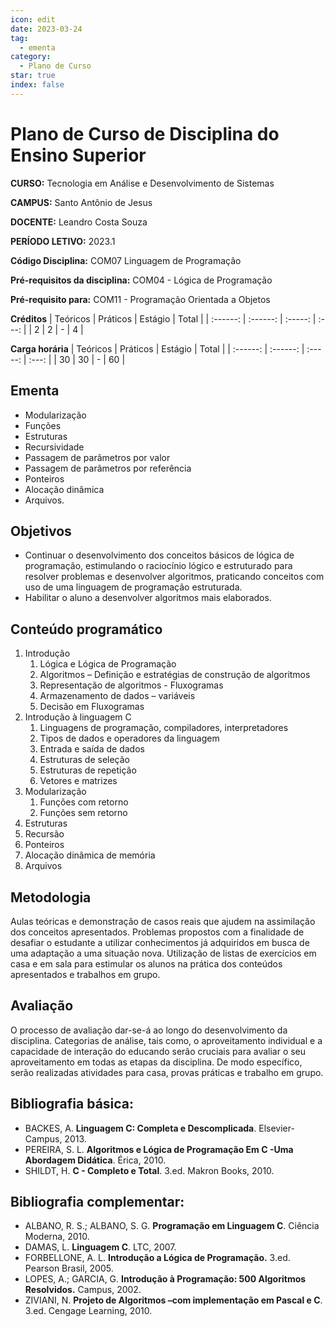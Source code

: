 ```yaml
---
icon: edit
date: 2023-03-24
tag:
  - ementa
category:
  - Plano de Curso
star: true
index: false
---
```

# Plano de Curso de Disciplina do Ensino Superior

**CURSO:** Tecnologia em Análise e Desenvolvimento de Sistemas

**CAMPUS:** Santo Antônio de Jesus

**DOCENTE:** Leandro Costa Souza

**PERÍODO LETIVO:** 2023.1

**Código Disciplina:** COM07 Linguagem de Programação

**Pré-requisitos da disciplina:** COM04 - Lógica de Programação

**Pré-requisito para:** COM11 - Programação Orientada a Objetos

**Créditos**
| Teóricos | Práticos | Estágio | Total |
| :------: | :------: | :-----: | :---: |
|    2     |    2     |    -    |   4   |


**Carga horária**
| Teóricos | Práticos | Estágio | Total |
| :------: | :------: | :-----: | :---: |
|    30    |    30    |    -    |  60   |

## Ementa

- Modularização
- Funções
- Estruturas
- Recursividade
- Passagem de parâmetros por valor
- Passagem de parâmetros por referência
- Ponteiros
- Alocação dinâmica
- Arquivos.

## Objetivos
- Continuar o desenvolvimento dos conceitos básicos de lógica de programação, estimulando o raciocínio lógico e estruturado para resolver problemas e desenvolver algoritmos, praticando conceitos com uso de uma linguagem de programação estruturada.
- Habilitar o aluno a desenvolver algoritmos mais elaborados.

## Conteúdo programático
1. Introdução
    1. Lógica e Lógica de Programação
    1. Algoritmos – Definição e estratégias de construção de algoritmos
    1. Representação de algoritmos - Fluxogramas
    1. Armazenamento de dados – variáveis
    1. Decisão em Fluxogramas
1. Introdução à linguagem C
    1. Linguagens de programação, compiladores, interpretadores
    1. Tipos de dados e operadores da linguagem
    1. Entrada e saída de dados
    1. Estruturas de seleção
    1. Estruturas de repetição
    1. Vetores e matrizes
1. Modularização
    1. Funções com retorno
    1. Funções sem retorno
1. Estruturas
1. Recursão
1. Ponteiros
1. Alocação dinâmica de memória
1. Arquivos

## Metodologia

Aulas teóricas e demonstração de casos reais que ajudem na assimilação dos conceitos apresentados. Problemas propostos com a finalidade de desafiar o estudante a utilizar conhecimentos já adquiridos em busca de uma adaptação a uma situação nova. Utilização de listas de exercícios em casa e em sala para estimular os alunos na prática dos conteúdos apresentados e trabalhos em grupo.

## Avaliação

O processo de avaliação dar-se-á ao longo do desenvolvimento da disciplina. Categorias de análise, tais como, o aproveitamento individual e a capacidade de interação do educando serão cruciais para avaliar o seu aproveitamento em todas as etapas da disciplina. De modo específico, serão realizadas atividades para casa, provas práticas e trabalho em grupo.


## Bibliografia básica:

- BACKES, A. **Linguagem C: Completa e Descomplicada**. Elsevier-Campus, 2013.
- PEREIRA, S. L. **Algoritmos e Lógica de Programação Em C -Uma Abordagem Didática**. Érica, 2010.
- SHILDT, H. **C - Completo e Total**. 3.ed. Makron Books, 2010.

## Bibliografia complementar:
- ALBANO, R. S.; ALBANO, S. G. **Programação em Linguagem C**. Ciência Moderna, 2010.
- DAMAS, L. **Linguagem C**. LTC, 2007.
- FORBELLONE, A. L. **Introdução a Lógica de Programação.** 3.ed. Pearson Brasil, 2005.
- LOPES, A.; GARCIA, G. **Introdução à Programação: 500 Algoritmos Resolvidos.** Campus, 2002.
- ZIVIANI, N. **Projeto de Algoritmos –com implementação em Pascal e C**. 3.ed. Cengage Learning, 2010.


